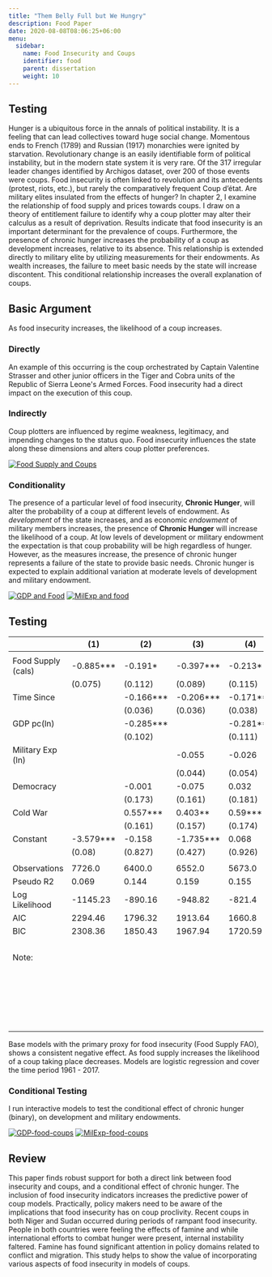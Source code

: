 ```yaml
---
title: "Them Belly Full but We Hungry"
description: Food Paper
date: 2020-08-08T08:06:25+06:00
menu:
  sidebar:
    name: Food Insecurity and Coups
    identifier: food
    parent: dissertation
    weight: 10
---
```


## Testing

Hunger is a ubiquitous force in the annals of political instability. It is a feeling that can lead collectives toward huge social change. Momentous ends to French (1789) and Russian (1917) monarchies were ignited by starvation. Revolutionary change is an easily identifiable form of political instability, but in the modern state system it is very rare. Of the 317 irregular leader changes identified by Archigos dataset, over 200 of those events were coups. Food insecurity is often linked to revolution and its antecedents (protest, riots, etc.), but rarely the comparatively frequent Coup d’état. Are military elites insulated from the effects of hunger? In chapter 2, I examine the relationship of food supply and prices towards coups. I draw on a theory of entitlement failure to identify why a coup plotter may alter their calculus as a result of deprivation. Results indicate that food insecurity is an important determinant for the prevalence of coups. Furthermore, the presence of chronic hunger increases the probability of a coup as development increases, relative to its absence. This relationship is extended directly to military elite by utilizing measurements for their endowments. As wealth increases, the failure to meet basic needs by the state will increase discontent. This conditional relationship increases the overall explanation of coups.

## Basic Argument

As food insecurity increases, the likelihood of a coup increases.

### Directly
An example of this occurring is the coup orchestrated by Captain Valentine Strasser and other junior officers in the Tiger and Cobra units of the Republic of Sierra Leone's Armed Forces. Food insecurity had a direct impact on the execution of this coup.

### Indirectly
Coup plotters are influenced by regime weakness, legitimacy, and impending changes to the status quo. Food insecurity influences the state along these dimensions and alters coup plotter preferences.

[![Food Supply and Coups](hero.jpg)](hero.jpg)

### Conditionality
The presence of a particular level of food insecurity, **Chronic Hunger**, will alter the probability of a coup at different levels of endowment. As *development* of the state increases, and as economic *endowment* of military members increases, the presence of **Chronic Hunger** will increase the likelihood of a coup. At low levels of development or military endowment the expectation is that coup probability will be high regardless of hunger. However, as the measures increase, the presence of chronic hunger represents a failure of the state to provide basic needs. Chronic hunger is expected to explain additional variation at moderate levels of development and military endowment.

[![GDP and Food](gdpfood.png)](gdpfood.png)
[![MilExp and food](milfood.png)](milfood.png)

## Testing

|                           |     (1)          |     (2)          |     (3)          |     (4)          |     (5)                             |
|---------------------------|------------------|------------------|------------------|------------------|-------------------------------------|
|                           |                  |                  |                  |                  |                                     |
|     Food Supply (cals)    |     -0.885***    |     -0.191*      |     -0.397***    |     -0.213*      |     -0.199*                         |
|                           |     (0.075)      |     (0.112)      |     (0.089)      |     (0.115)      |     (0.112)                         |
|     Time Since            |                  |     -0.166***    |     -0.206***    |     -0.171***    |     -0.166***                       |
|                           |                  |     (0.036)      |     (0.036)      |     (0.038)      |     (0.036)                         |
|     GDP pc(ln)            |                  |     -0.285***    |                  |     -0.281**     |     -0.286***                       |
|                           |                  |     (0.102)      |                  |     (0.111)      |     (0.101)                         |
|     Military Exp (ln)     |                  |                  |     -0.055       |     -0.026       |                                     |
|                           |                  |                  |     (0.044)      |     (0.054)      |                                     |
|     Democracy             |                  |     -0.001       |     -0.075       |     0.032        |                                     |
|                           |                  |     (0.173)      |     (0.161)      |     (0.181)      |                                     |
|     Cold War              |                  |     0.557***     |     0.403**      |     0.59***      |                                     |
|                           |                  |     (0.161)      |     (0.157)      |     (0.174)      |                                     |
|     Constant              |     -3.579***    |     -0.158       |     -1.735***    |     0.068        |     -29.775                         |
|                           |     (0.08)       |     (0.827)      |     (0.427)      |     (0.926)      |     (4057937.841)                   |
|                           |                  |                  |                  |                  |                                     |
|     Observations          |     7726.0       |     6400.0       |     6552.0       |     5673.0       |     6400.0                          |
|     Pseudo R2             |     0.069        |     0.144        |     0.159        |     0.155        |     0.173                           |
|     Log Likelihood        |     -1145.23     |     -890.16      |     -948.82      |     -821.4       |     -860.06                         |
|     AIC                   |     2294.46      |     1796.32      |     1913.64      |     1660.8       |     1866.12                         |
|     BIC                   |     2308.36      |     1850.43      |     1967.94      |     1720.59      |     2359.9                          |
|                           |                  |                  |                  |                  |                                     |
|     Note:                 |                  |                  |                  |                  |     *p<0.1; **p<0.05; ***p<0.01     |
|                           |                  |                  |                  |                  |     Time Since Splines not shown    |
|                           |                  |                  |                  |                  |     Fixed Effects in model 5        |

Base models with the primary proxy for food insecurity (Food Supply FAO), shows a consistent negative effect. As food supply increases the likelihood of a coup taking place decreases. Models are logistic regression and cover the time period 1961 - 2017.

### Conditional Testing

I run interactive models to test the conditional effect of chronic hunger (binary), on development and military endowments.


[![GDP-food-coups](gdpeffect.png)](gdpeffect.png)
[![MilExp-food-coups](mileffect.png)](mileffect.png)

## Review

This paper finds robust support for both a direct link between food insecurity and coups, and a conditional effect of chronic hunger. The inclusion of food insecurity indicators increases the predictive power of coup models. Practically, policy makers need to be aware of the implications that food insecurity has on coup proclivity. Recent coups in both Niger and Sudan occurred during periods of rampant food insecurity. People in both countries were feeling the effects of famine and while international efforts to combat hunger were present, internal instability faltered. Famine has found significant attention in policy domains related to conflict and migration. This study helps to show the value of incorporating various aspects of food insecurity in models of coups.
